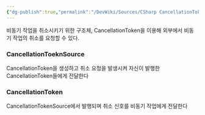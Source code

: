 ```yaml
---
{"dg-publish":true,"permalink":"/DevWiki/Sources/CSharp CancellationToken/","noteIcon":"","created":"2024-11-17T15:45:29.000+09:00","updated":"2025-07-19T22:58:36.000+09:00"}
---
```


비동기 작업을 취소시키기 위한 구조체, CancellationToken을 이용해 외부에서 비동기 작업의 취소를 요청할 수 있다.

### CancellationToeknSource
CancellationToken을 생성하고 취소 요청을 발생시켜 자신이 발행한 CancellationToken들에게 전달한다
### CancellationToken
CancellationTokenSource에서 발행되며 취소 신호를 비동기 작업에게 전달한다
